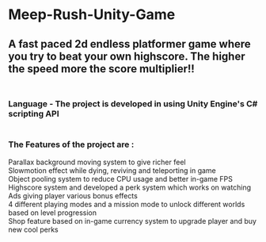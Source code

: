 # Meep-Rush-Unity-Game

## A fast paced 2d endless platformer game where you try to beat your own highscore. The higher the speed more the score multiplier!!<br /><br />

### Language - The project is developed in using Unity Engine's C\# scripting API<br /><br />

### The Features of the project are : 
Parallax background moving system to give richer feel<br />
Slowmotion effect while dying, reviving and teleporting in game<br />
Object pooling system to reduce CPU usage and better in-game FPS<br />
Highscore system and developed a perk system which works on watching Ads giving player various bonus effects<br />
4 different playing modes and a mission mode to unlock different worlds based on level progression<br />
Shop feature based on in-game currency system to upgrade player and buy new cool perks<br />
